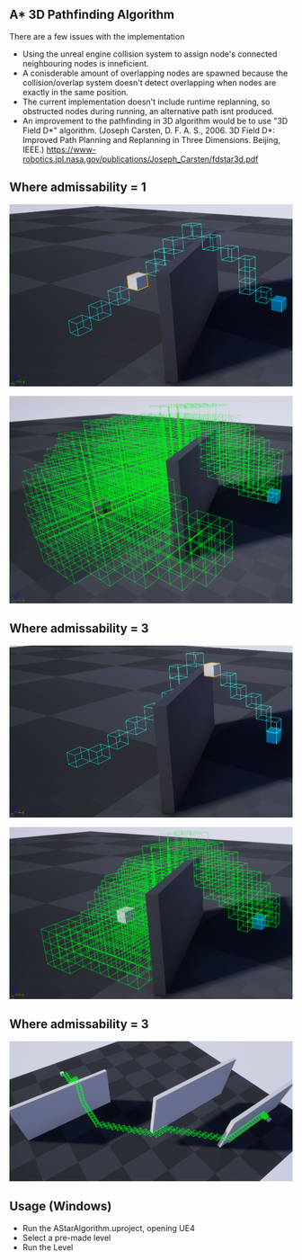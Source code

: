 ## A* 3D Pathfinding Algorithm

There are a few issues with the implementation
* Using the unreal engine collision system to assign node's connected neighbouring nodes is inneficient.  
* A conisderable amount of overlapping nodes are spawned because the collision/overlap system doesn't detect overlapping when nodes are exactly in the same position.  
* The current implementation doesn't include runtime replanning, so obstructed nodes during running, an alternative path isnt produced.
* An improvement to the pathfinding in 3D algorithm would be to use "3D Field D*" algorithm. (Joseph Carsten, D. F. A. S., 2006. 3D Field D*: Improved Path Planning and Replanning in Three Dimensions. Beijing, IEEE.)
https://www-robotics.jpl.nasa.gov/publications/Joseph_Carsten/fdstar3d.pdf


## Where admissability = 1

![output result](A1_E=1.png)

![output result](A2_E=1.png)

## Where admissability = 3

![output result](A3_E=3.png)

![output result](A4_E=3.png)

## Where admissability = 3

![output result](AStarPathing.png)

## Usage (Windows)
* Run the AStarAlgorithm.uproject, opening UE4
* Select a pre-made level
* Run the Level
